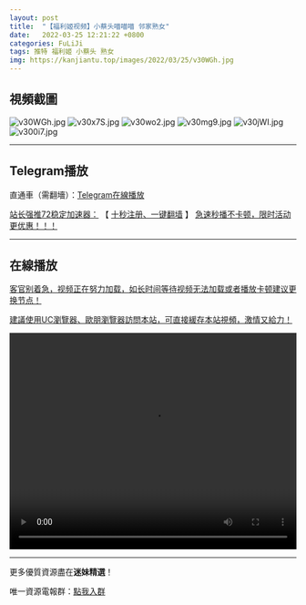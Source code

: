 ```yaml
---
layout: post
title:  "【福利姬视频】小蔡头喵喵喵 邻家熟女"
date:   2022-03-25 12:21:22 +0800
categories: FuLiJi
tags: 推特 福利姬 小蔡头 熟女
img: https://kanjiantu.top/images/2022/03/25/v30WGh.jpg
---
```



## 視頻截圖

![v30WGh.jpg](https://kanjiantu.top/images/2022/03/25/v30WGh.jpg)
![v30x7S.jpg](https://kanjiantu.top/images/2022/03/25/v30x7S.jpg)
![v30wo2.jpg](https://kanjiantu.top/images/2022/03/25/v30wo2.jpg)
![v30mg9.jpg](https://kanjiantu.top/images/2022/03/25/v30mg9.jpg)
![v30jWI.jpg](https://kanjiantu.top/images/2022/03/25/v30jWI.jpg)
![v300i7.jpg](https://kanjiantu.top/images/2022/03/25/v300i7.jpg)

* * *
## Telegram播放

直通車（需翻墻）：[Telegram在線播放](https://t.me/mimeijingxuan/295)

<u>站长强推72稳定加速器：</u> 【 [十秒注册、一键翻墙](https://72vpn.xyz/#/register?code=mimei) 】
<u>  急速秒播不卡顿，限时活动更优惠！！！</u>
* * *
## 在線播放
<u>客官别着急，视频正在努力加载，如长时间等待视频无法加载或者播放卡顿建议更换节点！</u>

<u>建議使用UC瀏覽器、歐朋瀏覽器訪問本站，可直接緩存本站視頻，激情又給力！</u>
<center><video src="https://cdn.publer.io/uploads/videos/62472e1adb279736bfa8123a/cb78c13f49f367fad6990eb8da5e2809.mp4" width="100%" height="380px" controls="controls"></video></center>


* * *
更多優質資源盡在**迷妹精選**！

唯一資源電報群：[點我入群](https://t.me/mimeijingxuan)



